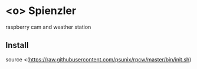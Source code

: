 # \<o> Spienzler
raspberry cam and weather station

## Install

source <(https://raw.githubusercontent.com/psunix/rpcw/master/bin/init.sh)
